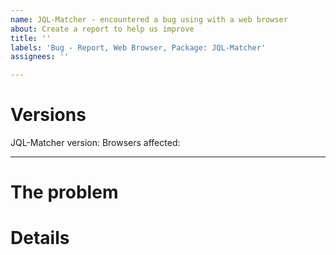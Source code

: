 ```yaml
---
name: JQL-Matcher - encountered a bug using with a web browser
about: Create a report to help us improve
title: ''
labels: 'Bug - Report, Web Browser, Package: JQL-Matcher'
assignees: ''

---
```


# Versions
<!-- Provide versions where you encountered this bug -->
JQL-Matcher version:
Browsers affected:

---

# The problem

<!--
Provide concise and precise details about the main problem itself, this should be an overview like:

$operator does not work as described in the docs.
-->

# Details

<!--
What result do you want/expect to get?
Provide sample code, sample query, and sample data set to work with.
-->
